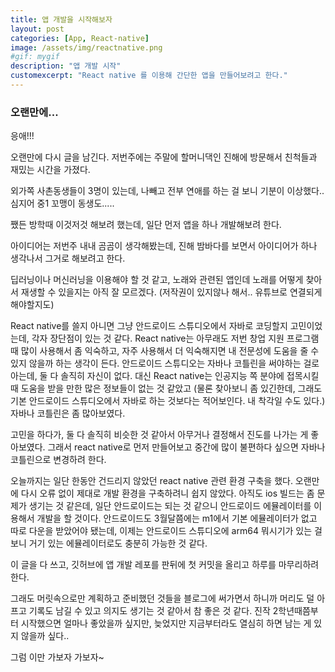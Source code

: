 ```yaml
---
title: 앱 개발을 시작해보자
layout: post
categories: [App, React-native]
image: /assets/img/reactnative.png
#gif: mygif
description: "앱 개발 시작"
customexcerpt: "React native 를 이용해 간단한 앱을 만들어보려고 한다."
---
```


### 오랜만에...

응애!!!

오랜만에 다시 글을 남긴다. 저번주에는 주말에 할머니댁인 진해에 방문해서 친척들과 재밌는 시간을 가졌다.

외가쪽 사촌동생들이 3명이 있는데, 나빼고 전부 연애를 하는 걸 보니 기분이 이상했다.. 심지어 중1 꼬맹이 동생도.....

쨌든 방학때 이것저것 해보려 했는데, 일단 먼저 앱을 하나 개발해보려 한다.

아이디어는 저번주 내내 곰곰이 생각해봤는데, 진해 밤바다를 보면서 아이디어가 하나 생각나서 그거로 해보려고 한다.

딥러닝이나 머신러닝을 이용해야 할 것 같고, 노래와 관련된 앱인데 노래를 어떻게 찾아서 재생할 수 있을지는 아직 잘 모르겠다. (저작권이 있지않나 해서.. 유튜브로 연결되게 해야할지도)

React native를 쓸지 아니면 그냥 안드로이드 스튜디오에서 자바로 코딩할지 고민이었는데, 각자 장단점이 있는 것 같다. React native는 아무래도 저번 창업 지원 프로그램때 많이 사용해서 좀 익숙하고, 자주 사용해서 더 익숙해지면 내 전문성에 도움을 줄 수 있지 않을까 하는 생각이 든다. 안드로이드 스튜디오는 자바나 코틀린을 써야하는 걸로 아는데, 둘 다 솔직히 자신이 없다. 대신 React native는 인공지능 쪽 분야에 접목시킬 때 도움을 받을 만한 많은 정보들이 없는 것 같았고 (물론 찾아보니 좀 있긴한데, 그래도 기본 안드로이드 스튜디오에서 자바로 하는 것보다는 적어보인다. 내 착각일 수도 있다.) 자바나 코틀린은 좀 많아보였다.

고민을 하다가, 둘 다 솔직히 비슷한 것 같아서 아무거나 결정해서 진도를 나가는 게 좋아보였다. 그래서 react native로 먼저 만들어보고 중간에 많이 불편하다 싶으면 자바나 코틀린으로 변경하려 한다.

오늘까지는 일단 한동안 건드리지 않았던 react native 관련 환경 구축을 했다. 오랜만에 다시 오류 없이 제대로 개발 환경을 구축하려니 쉽지 않았다. 아직도 ios 빌드는 좀 문제가 생기는 것 같은데, 일단 안드로이드는 되는 것 같으니 안드로이드 에뮬레이터를 이용해서 개발을 할 것이다. 안드로이드도 3월달쯤에는 m1에서 기본 에뮬레이터가 없고 따로 다운을 받았어야 됐는데, 이제는 안드로이드 스튜디오에 arm64 뭐시기가 있는 걸 보니 거기 있는 에뮬레이터로도 충분히 가능한 것 같다.

이 글을 다 쓰고, 깃허브에 앱 개발 레포를 판뒤에 첫 커밋을 올리고 하루를 마무리하려 한다.

그래도 머릿속으로만 계획하고 준비했던 것들을 블로그에 써가면서 하니까 머리도 덜 아프고 기록도 남길 수 있고 의지도 생기는 것 같아서 참 좋은 것 같다. 진작 2학년때쯤부터 시작했으면 얼마나 좋았을까 싶지만, 늦었지만 지금부터라도 열심히 하면 남는 게 있지 않을까 싶다..

그럼 이만 가보자 가보자~
